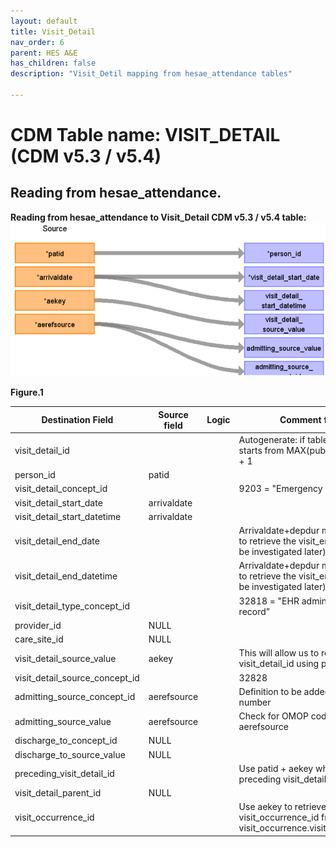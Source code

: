 ```yaml
---
layout: default
title: Visit_Detail
nav_order: 6
parent: HES A&E
has_children: false
description: "Visit_Detil mapping from hesae_attendance tables"

---
```



# CDM Table name: VISIT_DETAIL (CDM v5.3 / v5.4)

## Reading from hesae_attendance.

**Reading from hesae_attendance to Visit_Detail CDM v5.3 / v5.4 table:**
![](images/image4.png)

**Figure.1**

| Destination Field | Source field | Logic | Comment field |
| --- | --- | --- | --- |
| visit_detail_id |  |  | Autogenerate: if table is empty, starts from MAX(public.visit_detail) + 1|
| person_id | patid |  |  |
| visit_detail_concept_id |  |  | 9203 = "Emergency Room Visit" |
| visit_detail_start_date | arrivaldate | |  |
| visit_detail_start_datetime | arrivaldate | |  |
| visit_detail_end_date |  | | Arrivaldate+depdur may allow us to retrieve the visit_end_date (To be investigated later)|
| visit_detail_end_datetime | | |  Arrivaldate+depdur may allow us to retrieve the visit_end_date (To be investigated later)|
| visit_detail_type_concept_id |  |  | 32818 = "EHR administration record” |
| provider_id |NULL |  | |
| care_site_id |NULL |  |  |
| visit_detail_source_value | aekey | | This will allow us to retrieve visit_detail_id using patid. |
| visit_detail_source_concept_id |  |  | 32828 |
| admitting_source_concept_id | aerefsource |  | Definition to be added instead of number |
| admitting_source_value | aerefsource |  | Check for OMOP codes from aerefsource |
| discharge_to_concept_id |NULL |  |  |
| discharge_to_source_value |  NULL|  |  |
| preceding_visit_detail_id |  |  | Use patid + aekey where to get the preceding visit_detail_id if any.|
| visit_detail_parent_id | NULL |  |  |
| visit_occurrence_id |  |  | Use aekey to retrieve visit_occurrence_id from visit_occurrence.visit_source_value |